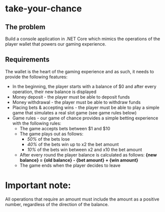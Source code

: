 # take-your-chance

## The problem
Build a console application in .NET Core which mimics the operations of the player
wallet that powers our gaming experience.
## Requirements
The wallet is the heart of the gaming experience and as such, it needs to provide
the following features:
- In the beginning, the player starts with a balance of $0 and after every
operation, their new balance is displayed
- Money deposit - the player must be able to deposit funds
- Money withdrawal - the player must be able to withdraw funds
- Placing bets & accepting wins - the player must be able to play a simple
game that simulates a real slot game (see game rules below)
- Game rules - our game of chance provides a simple betting experience with
the following rules:
    - The game accepts bets between $1 and $10
    - The game plays out as follows:
        - *50%* of the bets lose
        - *40%* of the bets win up to x2 the bet amount
        - *10%* of the bets win between x2 and x10 the bet amount
    - After every round the player balance is calculated as follows:
**{new balance} = {old balance} - {bet amount} + {win amount}**
    - The game ends when the player decides to leave
# Important note:
All operations that require an amount must include the amount as a positive
number, regardless of the direction of the balance.